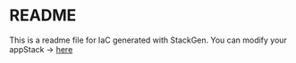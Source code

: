 # README
This is a readme file for IaC generated with StackGen.
You can modify your appStack -> [here](http://main.dev.stackgen.com/appstacks/d4d3f925-25a5-448f-b0cb-e70688eb44e8)
